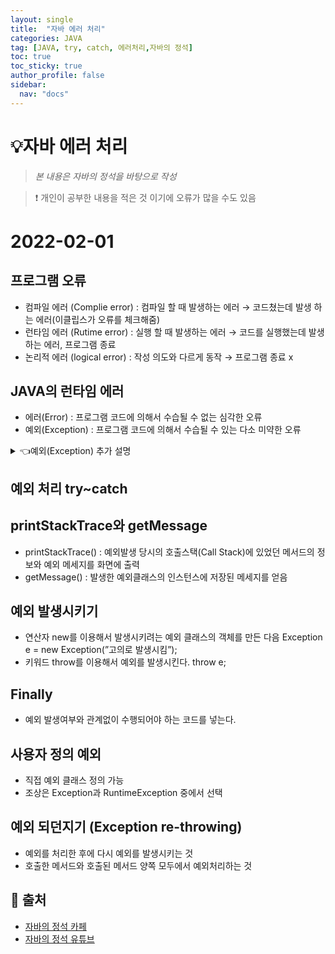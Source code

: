```yaml
---
layout: single
title:  "자바 에러 처리"
categories: JAVA
tag: [JAVA, try, catch, 에러처리,자바의 정석]
toc: true
toc_sticky: true
author_profile: false
sidebar:
  nav: "docs"
---
```


# 💡자바 에러 처리

<!--Quote-->
> *본 내용은 자바의 정석을 바탕으로 작성*

> ❗ 개인이 공부한 내용을 적은 것 이기에 오류가 많을 수도 있음

# 2022-02-01

## 프로그램 오류

- 컴파일 에러 (Complie error) : 컴파일 할 때 발생하는 에러 → 코드쳤는데 발생 하는 에러(이클립스가 오류를 체크해줌)
- 런타임 에러 (Rutime error) : 실행 할 때 발생하는 에러 → 코드를 실행했는데 발생하는 에러, 프로그램 종료
- 논리적 에러 (logical error) : 작성 의도와 다르게 동작 → 프로그램 종료 x

## JAVA의 런타임 에러

- 에러(Error) : 프로그램 코드에 의해서 수습될 수 없는 심각한 오류
- 예외(Exception) : 프로그램 코드에 의해서 수습될 수 있는 다소 미약한 오류

<details>
<summary>👈예외(Exception) 추가 설명</summary>
<div markdown="1">
1. 예외는 Exception과 그 자손들 , RuntimeException과 그 자손들로 나누어진다.
2. Exception과 그자손들은 checked 예외다 (예외 처리 필수)
3. RuntimeException과 그 자손들은 unchecked 예외 (에러 처리 선택)
</div>
</details>

## 예외 처리 try~catch

<script src="https://gist.github.com/kimyeong96/8ba20edc3263b9b2aa482ac6ce57ff41.js"></script>

## printStackTrace와 getMessage

- printStackTrace() : 예외발생 당시의 호출스택(Call Stack)에 있었던 메서드의 정보와 예외 메세지를 화면에 출력
- getMessage() : 발생한 예외클래스의 인스턴스에 저장된 메세지를 얻음

<script src="https://gist.github.com/kimyeong96/f3388c495adfbbc000726ac4694219cb.js"></script>

## 예외 발생시키기

- 연산자 new를 이용해서 발생시키려는 예외 클래스의 객체를 만든 다음
	Exception e = new Exception(”고의로 발생시킴”);
- 키워드  throw를 이용해서 예외를 발생시킨다.
	throw e;

<script src="https://gist.github.com/kimyeong96/936c05d1c1f155556af7843c734594c1.js"></script>

## Finally

- 예외 발생여부와 관계없이 수행되어야 하는 코드를 넣는다.

<script src="https://gist.github.com/kimyeong96/453d24b132c905c64f703680879456b8.js"></script>

## 사용자 정의 예외

- 직접 예외 클래스 정의 가능
- 조상은 Exception과 RuntimeException 중에서 선택

<script src="https://gist.github.com/kimyeong96/334bd50784c53f118ac179ace83e3f96.js"></script>

## 예외 되던지기 (Exception re-throwing)

- 예외를 처리한 후에 다시 예외를 발생시키는 것
- 호출한 메서드와 호출된 메서드 양쪽 모두에서 예외처리하는 것

<script src="https://gist.github.com/kimyeong96/1294fd0cf12d344c96469577f29a45ed.js"></script>

## 📑 출처

 - [자바의 정석 카페](https://cafe.naver.com/javachobostudy)
 - [자바의 정석 유튜브](https://www.youtube.com/user/MasterNKS)